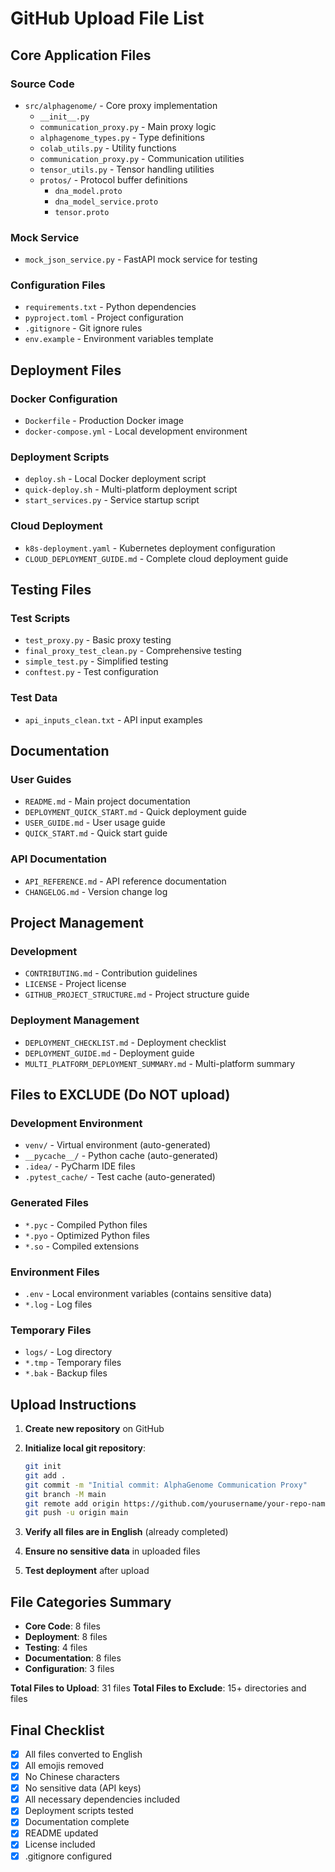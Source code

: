 # GitHub Upload File List

## Core Application Files

### Source Code
- `src/alphagenome/` - Core proxy implementation
  - `__init__.py`
  - `communication_proxy.py` - Main proxy logic
  - `alphagenome_types.py` - Type definitions
  - `colab_utils.py` - Utility functions
  - `communication_proxy.py` - Communication utilities
  - `tensor_utils.py` - Tensor handling utilities
  - `protos/` - Protocol buffer definitions
    - `dna_model.proto`
    - `dna_model_service.proto`
    - `tensor.proto`

### Mock Service
- `mock_json_service.py` - FastAPI mock service for testing

### Configuration Files
- `requirements.txt` - Python dependencies
- `pyproject.toml` - Project configuration
- `.gitignore` - Git ignore rules
- `env.example` - Environment variables template

## Deployment Files

### Docker Configuration
- `Dockerfile` - Production Docker image
- `docker-compose.yml` - Local development environment

### Deployment Scripts
- `deploy.sh` - Local Docker deployment script
- `quick-deploy.sh` - Multi-platform deployment script
- `start_services.py` - Service startup script

### Cloud Deployment
- `k8s-deployment.yaml` - Kubernetes deployment configuration
- `CLOUD_DEPLOYMENT_GUIDE.md` - Complete cloud deployment guide

## Testing Files

### Test Scripts
- `test_proxy.py` - Basic proxy testing
- `final_proxy_test_clean.py` - Comprehensive testing
- `simple_test.py` - Simplified testing
- `conftest.py` - Test configuration

### Test Data
- `api_inputs_clean.txt` - API input examples

## Documentation

### User Guides
- `README.md` - Main project documentation
- `DEPLOYMENT_QUICK_START.md` - Quick deployment guide
- `USER_GUIDE.md` - User usage guide
- `QUICK_START.md` - Quick start guide

### API Documentation
- `API_REFERENCE.md` - API reference documentation
- `CHANGELOG.md` - Version change log

## Project Management

### Development
- `CONTRIBUTING.md` - Contribution guidelines
- `LICENSE` - Project license
- `GITHUB_PROJECT_STRUCTURE.md` - Project structure guide

### Deployment Management
- `DEPLOYMENT_CHECKLIST.md` - Deployment checklist
- `DEPLOYMENT_GUIDE.md` - Deployment guide
- `MULTI_PLATFORM_DEPLOYMENT_SUMMARY.md` - Multi-platform summary

## Files to EXCLUDE (Do NOT upload)

### Development Environment
- `venv/` - Virtual environment (auto-generated)
- `__pycache__/` - Python cache (auto-generated)
- `.idea/` - PyCharm IDE files
- `.pytest_cache/` - Test cache (auto-generated)

### Generated Files
- `*.pyc` - Compiled Python files
- `*.pyo` - Optimized Python files
- `*.so` - Compiled extensions

### Environment Files
- `.env` - Local environment variables (contains sensitive data)
- `*.log` - Log files

### Temporary Files
- `logs/` - Log directory
- `*.tmp` - Temporary files
- `*.bak` - Backup files

## Upload Instructions

1. **Create new repository** on GitHub
2. **Initialize local git repository**:
   ```bash
   git init
   git add .
   git commit -m "Initial commit: AlphaGenome Communication Proxy"
   git branch -M main
   git remote add origin https://github.com/yourusername/your-repo-name.git
   git push -u origin main
   ```

3. **Verify all files are in English** (already completed)
4. **Ensure no sensitive data** in uploaded files
5. **Test deployment** after upload

## File Categories Summary

- **Core Code**: 8 files
- **Deployment**: 8 files  
- **Testing**: 4 files
- **Documentation**: 8 files
- **Configuration**: 3 files

**Total Files to Upload**: 31 files
**Total Files to Exclude**: 15+ directories and files

## Final Checklist

- [x] All files converted to English
- [x] All emojis removed
- [x] No Chinese characters
- [x] No sensitive data (API keys)
- [x] All necessary dependencies included
- [x] Deployment scripts tested
- [x] Documentation complete
- [x] README updated
- [x] License included
- [x] .gitignore configured
